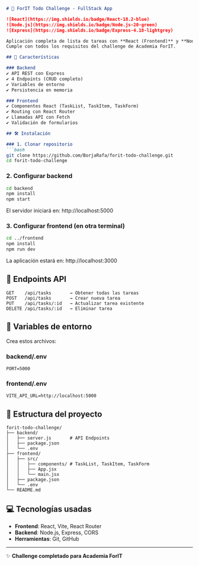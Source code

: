 ```markdown
# 🚀 ForIT Todo Challenge - FullStack App

![React](https://img.shields.io/badge/React-18.2-blue)
![Node.js](https://img.shields.io/badge/Node.js-20-green)
![Express](https://img.shields.io/badge/Express-4.18-lightgrey)

Aplicación completa de lista de tareas con **React (Frontend)** y **Node.js + Express (Backend)**.  
Cumple con todos los requisitos del challenge de Academia ForIT.

## 📌 Características

### Backend
✔️ API REST con Express  
✔️ 4 Endpoints (CRUD completo)  
✔️ Variables de entorno  
✔️ Persistencia en memoria  

### Frontend
✔️ Componentes React (TaskList, TaskItem, TaskForm)  
✔️ Routing con React Router  
✔️ Llamadas API con Fetch  
✔️ Validación de formularios  

## 🛠️ Instalación

### 1. Clonar repositorio
```bash
git clone https://github.com/BorjaRafa/forit-todo-challenge.git
cd forit-todo-challenge
```

### 2. Configurar backend
```bash
cd backend
npm install
npm start
```
El servidor iniciará en: http://localhost:5000

### 3. Configurar frontend (en otra terminal)
```bash
cd ../frontend
npm install
npm run dev
```
La aplicación estará en: http://localhost:3000

## 📡 Endpoints API

```http
GET    /api/tasks       → Obtener todas las tareas
POST   /api/tasks       → Crear nueva tarea
PUT    /api/tasks/:id   → Actualizar tarea existente
DELETE /api/tasks/:id   → Eliminar tarea
```

## 🔐 Variables de entorno

Crea estos archivos:

### backend/.env
```env
PORT=5000
```

### frontend/.env
```env
VITE_API_URL=http://localhost:5000
```

## 🧩 Estructura del proyecto

```
forit-todo-challenge/
├── backend/
│   ├── server.js       # API Endpoints
│   ├── package.json
│   └── .env
├── frontend/
│   ├── src/
│   │   ├── components/ # TaskList, TaskItem, TaskForm
│   │   ├── App.jsx
│   │   └── main.jsx
│   ├── package.json
│   └── .env
└── README.md
```

## 💻 Tecnologías usadas

- **Frontend**: React, Vite, React Router  
- **Backend**: Node.js, Express, CORS  
- **Herramientas**: Git, GitHub  

---

✨ **Challenge completado para Academia ForIT**  
